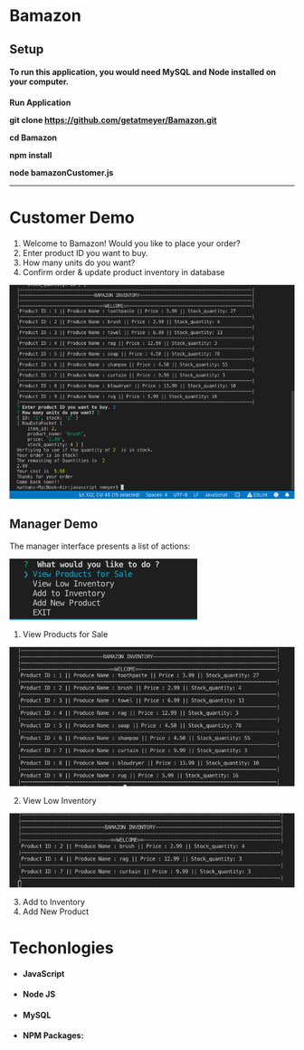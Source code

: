 # Bamazon

<H2> Setup

<H4>To run this application, you would need MySQL and Node installed on your computer.

<H4> Run Application

git clone https://github.com/getatmeyer/Bamazon.git

cd Bamazon

npm install

node bamazonCustomer.js
<hr>

# Customer Demo
####
1. Welcome to Bamazon! Would you like to place your order?
2. Enter product ID you want to buy.
3. How many units do you want?
4. Confirm order & update product inventory in database

<img src="markdown-here/raw/master/src/common/images/customerresult.png">

## Manager Demo
<!-- <H2> Manager Demo <H2> -->

The manager interface presents a list of actions:

<img src="markdown-here/raw/master/src/common/images/productimg.png">

1. View Products for Sale

<img src="markdown-here/raw/master/src/common/images/viewproduct.png">

2. View Low Inventory

<img src="markdown-here/raw/master/src/common/images/lowinventory.png">

3. Add to Inventory
4. Add New Product

<h1> Techonlogies </h1>

*  <h4> JavaScript
*  <h4> Node JS<br/>
*  <h4> MySQL<br/>
*  <h4> NPM Packages:






